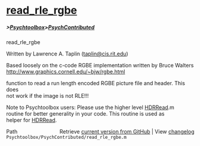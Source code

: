 # [read_rle_rgbe](read_rle_rgbe)
##### >[Psychtoolbox](Psychtoolbox)>[PsychContributed](PsychContributed)

read\_rle\_rgbe  
  
Written by Lawrence A. Taplin (taplin@cis.rit.edu)  
  
Based loosely on the c-code RGBE implementation written by Bruce Walters  
http://www.graphics.cornell.edu/~bjw/rgbe.html  
  
function to read a run length encoded RGBE picture file and header. This does  
not work if the image is not RLE!!!  
  
Note to Psychtoolbox users: Please use the higher level [HDRRead](HDRRead).m  
routine for better generality in your code. This routine is used as  
helper for [HDRRead](HDRRead).  
  




<div class="code_header" style="text-align:right;">
  <span style="float:left;">Path&nbsp;&nbsp;</span> <span class="counter">Retrieve <a href=
  "https://raw.github.com/Psychtoolbox-3/Psychtoolbox-3/beta/Psychtoolbox/PsychContributed/read_rle_rgbe.m">current version from GitHub</a> | View <a href=
  "https://github.com/Psychtoolbox-3/Psychtoolbox-3/commits/beta/Psychtoolbox/PsychContributed/read_rle_rgbe.m">changelog</a></span>
</div>
<div class="code">
  <code>Psychtoolbox/PsychContributed/read_rle_rgbe.m</code>
</div>

